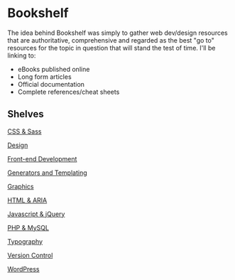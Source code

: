 # Bookshelf
The idea behind Bookshelf was simply to gather web dev/design resources that are authoritative, comprehensive and  regarded as the best "go to" resources for the topic in question that will stand the test of time. I'll be linking to:

- eBooks published online
- Long form articles
- Official documentation
- Complete references/cheat sheets

## Shelves

[CSS & Sass](https://github.com/davetgreen/Bookshelf/blob/master/css-and-sass.md)

[Design](https://github.com/davetgreen/Bookshelf/blob/master/design.md)

[Front-end Development](https://github.com/davetgreen/Bookshelf/blob/master/front-end.md)

[Generators and Templating](https://github.com/davetgreen/Bookshelf/blob/master/generators-and-templating.md)

[Graphics](https://github.com/davetgreen/Bookshelf/blob/master/graphics.md)

[HTML & ARIA](https://github.com/davetgreen/Bookshelf/blob/master/html-and-aria.md)

[Javascript & jQuery](https://github.com/davetgreen/Bookshelf/blob/master/javascript-and-jquery.md)

[PHP & MySQL](https://github.com/davetgreen/Bookshelf/blob/master/php-and-mysql.md)

[Typography](https://github.com/davetgreen/Bookshelf/blob/master/typography.md)

[Version Control](https://github.com/davetgreen/Bookshelf/blob/master/version-control.md)

[WordPress](https://github.com/davetgreen/Bookshelf/blob/master/wordpress.md)
